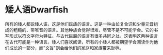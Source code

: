 # 矮人语Dwarfish

所有的矮人都说矮人语，这是他们民族的语言。这是一种由长复合词和少量元音组成的粗糙的、带喉音的语言。其他种族会觉得很难，尽管不是不可能学会。它的书写形式以符文字母为特征，与古代巨魔的语言有很多共同之处，这表明这两种语言在古代可能是一种语言。矮人们喜欢阅读，所有的小矮人都被期望学会阅读作为他们成长的一部分，而"文盲"则会给他们的家庭和家族带来耻辱。

 
